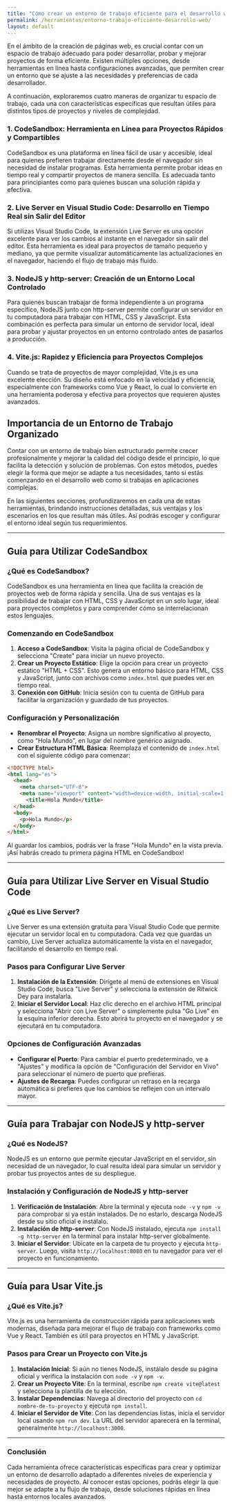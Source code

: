 ```yaml
---
title: "Cómo crear un entorno de trabajo eficiente para el desarrollo web"
permalink: /herramientas/entorno-trabajo-eficiente-desarrollo-web/
layout: default
---
```


En el ámbito de la creación de páginas web, es crucial contar con un espacio de trabajo adecuado para poder desarrollar, probar y mejorar proyectos de forma eficiente. Existen múltiples opciones, desde herramientas en línea hasta configuraciones avanzadas, que permiten crear un entorno que se ajuste a las necesidades y preferencias de cada desarrollador.

A continuación, exploraremos cuatro maneras de organizar tu espacio de trabajo, cada una con características específicas que resultan útiles para distintos tipos de proyectos y niveles de complejidad.

### 1. **CodeSandbox**: Herramienta en Línea para Proyectos Rápidos y Compartibles

CodeSandbox es una plataforma en línea fácil de usar y accesible, ideal para quienes prefieren trabajar directamente desde el navegador sin necesidad de instalar programas. Esta herramienta permite probar ideas en tiempo real y compartir proyectos de manera sencilla. Es adecuada tanto para principiantes como para quienes buscan una solución rápida y efectiva.

### 2. **Live Server en Visual Studio Code**: Desarrollo en Tiempo Real sin Salir del Editor

Si utilizas Visual Studio Code, la extensión Live Server es una opción excelente para ver los cambios al instante en el navegador sin salir del editor. Esta herramienta es ideal para proyectos de tamaño pequeño y mediano, ya que permite visualizar automáticamente las actualizaciones en el navegador, haciendo el flujo de trabajo más fluido.

### 3. **NodeJS y http-server**: Creación de un Entorno Local Controlado

Para quienes buscan trabajar de forma independiente a un programa específico, NodeJS junto con http-server permite configurar un servidor en tu computadora para trabajar con HTML, CSS y JavaScript. Esta combinación es perfecta para simular un entorno de servidor local, ideal para probar y ajustar proyectos en un entorno controlado antes de pasarlos a producción.

### 4. **Vite.js**: Rapidez y Eficiencia para Proyectos Complejos

Cuando se trata de proyectos de mayor complejidad, Vite.js es una excelente elección. Su diseño está enfocado en la velocidad y eficiencia, especialmente con frameworks como Vue y React, lo cual lo convierte en una herramienta poderosa y efectiva para proyectos que requieren ajustes avanzados.

## Importancia de un Entorno de Trabajo Organizado

Contar con un entorno de trabajo bien estructurado permite crecer profesionalmente y mejorar la calidad del código desde el principio, lo que facilita la detección y solución de problemas. Con estos métodos, puedes elegir la forma que mejor se adapte a tus necesidades, tanto si estás comenzando en el desarrollo web como si trabajas en aplicaciones complejas.

En las siguientes secciones, profundizaremos en cada una de estas herramientas, brindando instrucciones detalladas, sus ventajas y los escenarios en los que resultan más útiles. Así podrás escoger y configurar el entorno ideal según tus requerimientos.

---

## Guía para Utilizar CodeSandbox

### ¿Qué es CodeSandbox?

CodeSandbox es una herramienta en línea que facilita la creación de proyectos web de forma rápida y sencilla. Una de sus ventajas es la posibilidad de trabajar con HTML, CSS y JavaScript en un solo lugar, ideal para proyectos completos y para comprender cómo se interrelacionan estos lenguajes.

### Comenzando en CodeSandbox

1. **Acceso a CodeSandbox**: Visita la página oficial de CodeSandbox y selecciona "Create" para iniciar un nuevo proyecto.
2. **Crear un Proyecto Estático**: Elige la opción para crear un proyecto estático "HTML + CSS". Esto genera un entorno básico para HTML, CSS y JavaScript, junto con archivos como `index.html` que puedes ver en tiempo real.
3. **Conexión con GitHub**: Inicia sesión con tu cuenta de GitHub para facilitar la organización y guardado de tus proyectos.

### Configuración y Personalización

- **Renombrar el Proyecto**: Asigna un nombre significativo al proyecto, como "Hola Mundo", en lugar del nombre genérico asignado.
- **Crear Estructura HTML Básica**: Reemplaza el contenido de `index.html` con el siguiente código para comenzar:

```html
<!DOCTYPE html>
<html lang="es">
  <head>
    <meta charset="UTF-8">
    <meta name="viewport" content="width=device-width, initial-scale=1.0">
      <title>Hola Mundo</title>
  </head>
  <body>
    <p>Hola Mundo</p>
  </body>
</html>
```

Al guardar los cambios, podrás ver la frase "Hola Mundo" en la vista previa. ¡Así habrás creado tu primera página HTML en CodeSandbox!

---

## Guía para Utilizar Live Server en Visual Studio Code

### ¿Qué es Live Server?

Live Server es una extensión gratuita para Visual Studio Code que permite ejecutar un servidor local en tu computadora. Cada vez que guardas un cambio, Live Server actualiza automáticamente la vista en el navegador, facilitando el desarrollo en tiempo real.

### Pasos para Configurar Live Server

1. **Instalación de la Extensión**: Dirígete al menú de extensiones en Visual Studio Code, busca "Live Server" y selecciona la extensión de Ritwick Dey para instalarla.
2. **Iniciar el Servidor Local**: Haz clic derecho en el archivo HTML principal y selecciona "Abrir con Live Server" o simplemente pulsa "Go Live" en la esquina inferior derecha. Esto abrirá tu proyecto en el navegador y se ejecutará en tu computadora.

### Opciones de Configuración Avanzadas

- **Configurar el Puerto**: Para cambiar el puerto predeterminado, ve a "Ajustes" y modifica la opción de "Configuración del Servidor en Vivo" para seleccionar el número de puerto que prefieras.
- **Ajustes de Recarga**: Puedes configurar un retraso en la recarga automática si prefieres que los cambios se reflejen con un intervalo mayor.

---

## Guía para Trabajar con NodeJS y http-server

### ¿Qué es NodeJS?

NodeJS es un entorno que permite ejecutar JavaScript en el servidor, sin necesidad de un navegador, lo cual resulta ideal para simular un servidor y probar tus proyectos antes de su despliegue.

### Instalación y Configuración de NodeJS y http-server

1. **Verificación de Instalación**: Abre la terminal y ejecuta `node -v` y `npm -v` para comprobar si ya están instalados. De no estarlo, descarga NodeJS desde su sitio oficial e instálalo.
2. **Instalación de http-server**: Con NodeJS instalado, ejecuta `npm install -g http-server` en la terminal para instalar http-server globalmente.
3. **Iniciar el Servidor**: Ubícate en la carpeta de tu proyecto y ejecuta `http-server`. Luego, visita `http://localhost:8080` en tu navegador para ver el proyecto en funcionamiento.

---

## Guía para Usar Vite.js

### ¿Qué es Vite.js?

Vite.js es una herramienta de construcción rápida para aplicaciones web modernas, diseñada para mejorar el flujo de trabajo con frameworks como Vue y React. También es útil para proyectos en HTML y JavaScript.

### Pasos para Crear un Proyecto con Vite.js

1. **Instalación Inicial**: Si aún no tienes NodeJS, instálalo desde su página oficial y verifica la instalación con `node -v` y `npm -v`.
2. **Crear un Proyecto Vite**: En la terminal, escribe `npm create vite@latest` y selecciona la plantilla de tu elección.
3. **Instalar Dependencias**: Navega al directorio del proyecto con `cd nombre-de-tu-proyecto` y ejecuta `npm install`.
4. **Iniciar el Servidor de Vite**: Con las dependencias listas, inicia el servidor local usando `npm run dev`. La URL del servidor aparecerá en la terminal, generalmente `http://localhost:3000`.

---

### Conclusión

Cada herramienta ofrece características específicas para crear y optimizar un entorno de desarrollo adaptado a diferentes niveles de experiencia y necesidades de proyecto. Al conocer estas opciones, podrás elegir la que mejor se adapte a tu flujo de trabajo, desde soluciones rápidas en línea hasta entornos locales avanzados.